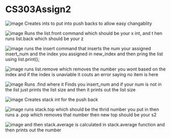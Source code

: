 # CS303Assign2

![image](https://github.com/user-attachments/assets/4eabbbf5-8d47-4947-a673-a716aa0dcb15)
Creates ints to put into push backs to allow easy changablity



![image](https://github.com/user-attachments/assets/3d8aa82c-c399-4382-a6f8-42ea8f8c94fd)
Runs the list.front command which should be your x int, and t hen runs list.back which should be your z





![image](https://github.com/user-attachments/assets/f917b441-7e85-4b41-a97a-836acb5a14d8)
runs the insert command that inserts the num your assigned insert_num and the index you assigned in new_index and then pring 
the list using list.print();





![image](https://github.com/user-attachments/assets/6265e8f3-39f5-4056-ad69-50db01b71b80)
runs list.remove which removes the number you wont based on the index 
and if the index is unaviable it couts an error saying no item is here




![image](https://github.com/user-attachments/assets/12331244-84d1-44bb-84dc-d25852c96430)
Runs .find where it Finds you insert_num and if your num is not in the list just prints the list size
and then it prints out the list size 



![image](https://github.com/user-attachments/assets/e36ec69e-f53c-4ed5-a200-072cce5f89c3)
Creates stack int for the push back



![image](https://github.com/user-attachments/assets/95218389-2cc0-4c7e-a66c-766b4c52ed8e)
runs stack.top which should be the thrid number you put in
then runs a .pop which removes that number then new top should be your s2




![image](https://github.com/user-attachments/assets/fab4b8f0-12c3-4454-af03-c3a619c9650b)
and then stack.average is calculated in stack.average function and then prints out the number
